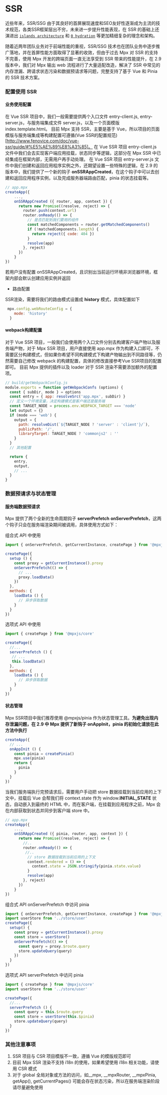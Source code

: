 # SSR
近些年来，SSR/SSG 由于其良好的首屏展现速度和SEO友好性逐渐成为主流的技术规范，各类SSR框架层出不穷，未来进一步提升性能表现，在 SSR 的基础上还演进出 [`islands architecture`](https://docs.astro.build/en/concepts/islands/) 和 [`0 hydration`](https://qwik.builder.io/docs/concepts/resumable/) 等更加精细复杂的理念和架构。

随着近两年团队业务对于前端性能的重视，SSR/SSG 技术也在团队业务中逐步推广落地，并在首屏性能方面取得了显著的收效，但由于过去 Mpx 对 SSR 的支持不完善，使用 Mpx 开发的跨端页面一直无法享受到 SSR 带来的性能提升，在 2.9 版本中，我们对 Mpx 输出 web 流程进行了大量适配改造，解决了 SSR 中常见的内存泄漏、跨请求状态污染和数据预请求等问题，完整支持了基于 Vue 和 Pinia 的 SSR 技术方案。

### 配置使用 SSR
#### 业务使用配置
在 Vue SSR 项目中，我们一般需要提供两个入口文件 entry-client.js, entry-server.js，与服务端集成文件 server.js，以及一个页面模版 index.template.html。
目前 Mpx 支持 SSR，主要是基于 Vue，所以项目的页面模版与服务端集成等构建配置可遵循(Vue SSR的配置规范)[http://www.fenovice.com/doc/vue-ssr/guide/#%E5%AE%89%E8%A3%85]。
在 Vue SSR 项目 entry-client.js 文件中我们会去实现客户端应用挂载，状态同步等逻辑，这部分在 Mpx SSR 中已经集成在框架内部，无需用户再手动处理。
在 Vue SSR 项目 entry-server.js 文件中我们创建和返回应用程序实例之外，还期望设置一些特殊的逻辑，在 2.9 的版本中，我们提供了一个新的钩子 **onSSRAppCreated**，在这个钩子中可以去创建和返回应用程序实例，以及完成服务器端路由匹配，pinia 的状态挂载等。
```js
// app.mpx
createApp({
    ...,
    onSSRAppCreated ({ router, app, context }) {
      return new Promise((resolve, reject) => {
        router.push(context.url)
        router.onReady(() => {
          // 是否匹配到我们要用的组件
          const matchedComponents = router.getMatchedComponents()
          if (!matchedComponents.length) {
            return reject({ code: 404 })
          }
          resolve(app)
        }, reject)
      })
    }
})
```
若用户没有配置 onSSRAppCreated，且识别出当前运行环境非浏览器环境，框架内部会默认创建应用实例并返回

- 路由配置

SSR渲染，需要将我们的路由模式设置成 **history** 模式，具体配置如下
```js
 mpx.config.webRouteConfig = {
    mode: 'history'
  }
```

#### webpack构建配置
对于 Vue SSR 项目，一般我们会使用两个入口文件分别去构建客户端产物以及服务端产物，对于 Mpx SSR 项目，用户直接使用 app.mpx 作为构建入口即可，不需要区分构建模式，但如果你希望不同构建模式下构建产物输出到不同路径等，仍然需要自己修改 webpack 的构建配置，具体的修改直接参考Vue SSR项目的配置即可。
目前 Mpx 提供的插件以及 loader 对于 SSR 渲染不需要添加额外的配置项。
```js
// build/getWebpackConfig.js
module.exports = function getWebpackConfs (options) {
  const { subDir, mode } = options
  const entry = { app: resolveSrc('app.mpx', subDir) }
  // 定义一个环境变量，决定构建模式是客户端还是服务端
  const TARGET_NODE = process.env.WEBPACK_TARGET === 'node'
  let output = {}
  if (mode === 'web') {
    output = {
      path: resolveDist(`${TARGET_NODE ? 'server' : 'client'}/`),
      publicPath: '/',
      libraryTarget: TARGET_NODE ? 'commonjs2' : ''
    }
  }
  // 其他配置

  return {
    entry,
    output,
    // ...
  }
}
```

### 数据预请求与状态管理
#### 服务端数据预请求
Mpx 提供了两个全新的生命周期钩子 **serverPrefetch** **onServerPrefetch**，这两个钩子只会在服务端渲染期间被调用，具体使用方式如下：

组合式 API 中使用
```js
import { onServerPrefetch, getCurrentInstance, createPage } from '@mpxjs/core'

createPage({
  setup () {
    const proxy = getCurrentInstance().proxy
    onServerPrefetch(() => {
      // ...
      proxy.loadData()
    })
  },
  methods: {
    loadData () {
      // 异步获取数据
    }
  }
})
```

选项式 API 中使用
```js
import { createPage } from '@mpxjs/core'

createPage({
  //...
  serverPrefetch () {
   // ...
   this.loadData()
  },
  methods: {
    loadData () {
      // 异步获取数据
    }
  }
})
```
#### 状态管理
Mpx SSR项目中我们推荐使用 @mpxjs/pinia 作为状态管理工具。**为避免出现内存泄漏问题，在 2.9 中 Mpx 提供了新钩子 onAppInit，pinia 的初始化请放在此方法中执行**

```js
createApp({
  // ...
  onAppInit () {
    const pinia = createPinia()
    mpx.use(pinia)
    return {
      pinia
    }
  }
})
```
当我们服务端执行完预请求后，需要用户手动把 store 数据挂载到当前应用的上下文中，挂载后 Vue 会帮我们将 context.state 作为 window.__INITIAL_STATE__ 状态，自动嵌入到最终的 HTML 中，而在客户端，在挂载到应用程序之前，Mpx 会在内部获取到状态并同步到客户端 store 中。

```js
// app.mpx
createApp({
    ...,
    onSSRAppCreated ({ pinia, router, app, context }) {
      return new Promise((resolve, reject) => {
        //..
        router.onReady(() => {
         //..
          // store 数据挂载到当前应用的上下文
          context.rendered = () => {
            context.state = JSON.stringify(pinia.state.value)
          }
          resolve(app)
        }, reject)
      })
    }
})
```

组合式 API onServerPrefetch 中访问 pinia

```js
import { onServerPrefetch, getCurrentInstance, createPage } from '@mpxjs/core'
import userStore from '../store/user'
createPage({
  setup() {
    const proxy = getCurrentInstance().proxy
    const store = userStore()
    onServerPrefetch(() => {
      const query = proxy.$route.query
      store.updateQuery(query)
    })
  }
})
```

选项式 API serverPrefetch 中访问 pinia
```js
import { createPage } from '@mpxjs/core'
import userStore from '../store/user'

createPage({
  //...
  serverPrefetch () {
    const query = this.$route.query
    const store = userStore(this.$pinia)
    store.updateQuery(query)
  }
})
```

### 其他注意事项
1. SSR 项目与 CSR 项目模版不一致，遵循 Vue 的模版规范即可
2. 目前 Mpx SSR 渲染不支持 i18n 的使用，如果希望使用 i18n 相关功能，请使用 CSR 模式
3. 对于 global 全局对象或方法的访问，如__mpx, __mpxRouter, __mpxPinia, getApp(), getCurrentPages() 可能会存在状态污染，所以在服务端渲染阶段请尽量避免使用
